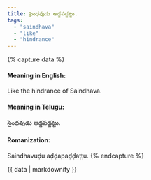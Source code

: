 ```yaml
---
title: సైంధవుడు అడ్డపడ్డట్టు.
tags:
  - "saindhava"
  - "like"
  - "hindrance"
---
```


{% capture data %}
#### Meaning in English:
Like the hindrance of Saindhava.

#### Meaning in Telugu:
సైంధవుడు అడ్డపడ్డట్టు.

#### Romanization:
Saindhavuḍu aḍḍapaḍḍaṭṭu.
{% endcapture %}

{{ data | markdownify }}

